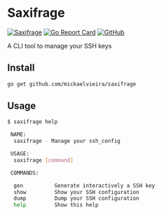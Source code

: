 # Saxifrage

[![Saxifrage](https://github.com/mickaelvieira/saxifrage/workflows/Saxifrage/badge.svg)](https://github.com/mickaelvieira/saxifrage/actions) [![Go Report Card](https://goreportcard.com/badge/github.com/mickaelvieira/saxifrage)](https://goreportcard.com/report/github.com/mickaelvieira/saxifrage) [![GitHub](https://img.shields.io/github/license/mickaelvieira/saxifrage)](https://github.com/mickaelvieira/saxifrage/blob/master/LICENSE.md)

A CLI tool to manage your SSH keys

## Install

```sh
go get github.com/mickaelvieira/saxifrage
```

## Usage

```sh
$ saxifrage help

 NAME:
  saxifrage - Manage your ssh_config

 USAGE:
  saxifrage [command]

 COMMANDS:

  gen          Generate interactively a SSH key
  show         Show your SSH configuration
  dump         Dump your SSH configuration
  help         Show this help
```

